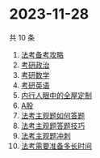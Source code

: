 # 2023-11-28

共 10 条

<!-- BEGIN ZHIHUSEARCH -->
<!-- 最后更新时间 Tue Nov 28 2023 04:12:17 GMT+0800 (China Standard Time) -->
1. [法考备考攻略](https://www.zhihu.com/search?q=法考备考攻略)
1. [考研政治](https://www.zhihu.com/search?q=考研政治)
1. [考研数学](https://www.zhihu.com/search?q=考研数学)
1. [考研英语](https://www.zhihu.com/search?q=考研英语)
1. [内行人眼中的全屋定制](https://www.zhihu.com/search?q=内行人眼中的全屋定制)
1. [A股](https://www.zhihu.com/search?q=A股)
1. [法考主观题如何答题](https://www.zhihu.com/search?q=法考主观题如何答题)
1. [法考主观题答题技巧](https://www.zhihu.com/search?q=法考主观题答题技巧)
1. [法考主观题冲刺](https://www.zhihu.com/search?q=法考主观题冲刺)
1. [法考需要准备多长时间](https://www.zhihu.com/search?q=法考需要准备多长时间)
<!-- END ZHIHUSEARCH -->
